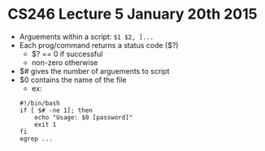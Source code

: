 # CS246 Lecture 5 January 20th 2015
- Arguements within a script: `$1 $2, ]...`
- Each prog/command returns a status code ($?)
    - $? == 0 if successful
    - non-zero otherwise
- $# gives the number of arguements to script
- $0 contains the name of the file
    - ex:
    ```
    #!/bin/bash
    if [ $# -ne 1]; then
        echo "Usage: $0 [password]"
        exit 1
    fi
    egrep ...

    ```

